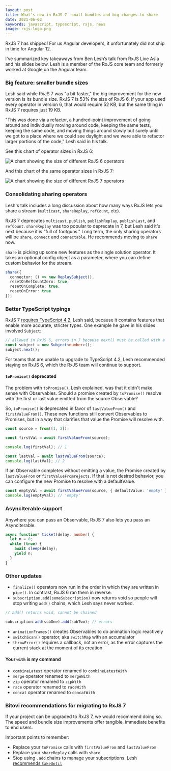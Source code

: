```yaml
---
layout: post
title: What’s new in RxJS 7- small bundles and big changes to share
date: 2021-06-02
keywords: javascript, typescript, rxjs, news
image: rxjs-logo.png
---
```


RxJS 7 has shipped! For us Angular developers, it unfortunately did not ship in time for Angular 12.

I've summarized key takeaways from Ben Lesh’s talk from RxJS Live Asia and his slides below. Lesh is a member of the RxJS core team and formerly worked at Google on the Angular team.

### Big feature: smaller bundle sizes

Lesh said while RxJS 7 was "a bit faster," the big improvement for the new version is its bundle size. RxJS 7 is 53% the size of RxJS 6. If your app used every operator in version 6, that would require 52 KB, but the same thing in RxJS 7 requires just 19 KB.

"This was done via a refactor, a hundred-point improvement of going around and individually moving around code, keeping the same tests, keeping the same code, and moving things around slowly but surely until we got to a place where we could see daylight and we were able to refactor larger portions of the code," Lesh said in his talk.

See this chart of operator sizes in RxJS 6:

![A chart showing the size of different RxJS 6 operators](/img/rxjs6-size.png)

And this chart of the same operator sizes in RxJS 7:

![A chart showing the size of different RxJS 7 operators](/img/rxjs7-size.png)

### Consolidating sharing operators

Lesh's talk includes a long discussion about how many ways RxJS lets you share a stream (`multicast`, `shareReplay`, `refCount`, etc).

RxJS 7 deprecates `multicast`, `publish`, `publishReplay`, `publishLast`, and `refCount`. `shareReplay` was too popular to deprecate in 7, but Lesh said it's next because it is "full of footguns." Long term, the only sharing operators will be `share`, `connect` and `connectable`. He recommends moving to `share` now.

`share` is picking up some new features as the single solution operator. It takes an optional config object as a parameter, where you can define custom behavior for the stream.

```typescript
share({
  connector: () => new ReplaySubject(),
  resetOnRefCountZero: true,
  resetOnComplete: true,
  resetOnError: true
});
```

### Better TypeScript typings

RxJS 7 [requires TypeScript 4.2](https://github.com/ReactiveX/rxjs/blob/6bd1c5f3cf0e387973b44698c48bc933e8c528aa/package.json#L9), Lesh said, because it contains features that enable more accurate, stricter types. One example he gave in his slides involved `Subject`:

```typescript
// allowed in RxJS 6, errors in 7 because next() must be called with a number
const subject = new Subject<number>();
subject.next();
```

For teams that are unable to upgrade to TypeScript 4.2, Lesh recommended staying on RxJS 6, which the RxJS team will continue to support.

#### `toPromise()` deprecated

The problem with `toPromise()`, Lesh explained, was that it didn't make sense with Observables. Should a promise created by `toPromise()` resolve with the first or last value emitted from the source Observable?

So, `toPromise()` is deprecated in favor of `lastValueFrom()` and `firstValueFrom()`. These new functions still convert Observables to Promises, but in a way that clarifies that value the Promise will resolve with.

```typescript
const source = from([1, 2]);

const firstVal = await firstValueFrom(source);

console.log(firstVal); // 1

const lastVal = await lastValueFrom(source);
console.log(lastVal); // 2
```

If an Observable completes without emitting a value, the Promise created by `lastValueFrom` or `firstValueFromrejects`. If that is not desired behavior, you can configure the new Promise to resolve with a defaultValue.

```typescript
const emptyVal = await firstValueFrom(source, { defaultValue: 'empty' });
console.log(emptyVal); // 'empty'
```

### AsyncIterable support

Anywhere you can pass an Observable, RxJS 7 also lets you pass an AsyncIterable.

```typescript
async function* ticket(delay: number) {
  let n = 0;
  while (true) {
    await sleep(delay);
    yield n;
  }
}
```

### Other updates

- `finalize()` operators now run in the order in which they are written in `pipe()`. In contrast, RxJS 6 ran them in reverse.
- `subscription.add(someSubscription)` now returns void so people will stop writing `add()` chains, which Lesh says never worked.

```typescript
// add() returns void, cannot be chained

subscription.add(subOne).add(subTwo); // errors
```

- `animationFrames()` creates Observables to do animation logic reactively
- `switchScan()` operator, aka `switchMap` with an accumulator
- `throwError()` requires a callback, not an error, as the error captures the current stack at the moment of its creation

#### Your `with` is my command

- `combineLatest` operator renamed to `combineLatestWith`
- `merge` operator renamed to `mergeWith`
- `zip` operator renamed to `zipWith`
- `race` operator renamed to `raceWith`
- `concat` operator renamed to `concatWith`

### Bitovi recommendations for migrating to RxJS 7

If your project can be upgraded to RxJS 7, we would recommend doing so. The speed and bundle size improvements offer tangible, immediate benefits to end users.

Important points to remember:

- Replace your `toPromise` calls with `firstValueFrom` and `lastValueFrom`
- Replace your `shareReplay` calls with `share`
- Stop using `.add` chains to manage your subscriptions. Lesh [recommends `takeUntil`](https://medium.com/@benlesh/rxjs-dont-unsubscribe-6753ed4fda87)
